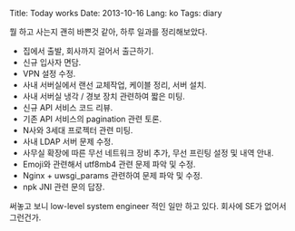 Title: Today works
Date: 2013-10-16
Lang: ko
Tags: diary

뭘 하고 사는지 괜히 바쁜것 같아, 하루 일과를 정리해보았다.

  - 집에서 출발, 회사까지 걸어서 출근하기.
  - 신규 입사자 면담.
  - VPN 설정 수정.
  - 사내 서버실에서 랜선 교체작업, 케이블 정리, 서버 설치.
  - 사내 서버실 냉각 / 경보 장치 관련하여 짧은 미팅.
  - 신규 API 서비스 코드 리뷰. 
  - 기존 API 서비스의 pagination 관련 토론.
  - N사와 3세대 프로젝터 관련 미팅.
  - 사내 LDAP 서버 문제 수정.
  - 사무실 확장에 따른 무선 네트워크 장비 추가, 무선 프린팅 설정 및 내역 안내.
  - Emoji와 관련해서 utf8mb4 관련 문제 파악 및 수정.
  - Nginx + uwsgi_params 관련하여 문제 파악 및 수정.
  - npk JNI 관련 문의 답장.

써놓고 보니 low-level system engineer 적인 일만 하고 있다. 회사에 SE가 없어서 그런건가.
